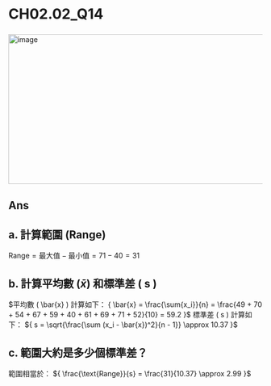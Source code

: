 # CH02.02_Q14
###
<img width="672" height="297" alt="image" src="https://github.com/user-attachments/assets/e91ff72e-093d-4807-b37d-c6fcb252b8bb" />

## Ans
## a. 計算範圍 (Range)
${
\text{Range} = \text{最大值} - \text{最小值} = 71 - 40 = 31
}$
## b. 計算平均數 $( \bar{x} )$ 和標準差 ( s )
$平均數 ( \bar{x} ) 計算如下：
{
\bar{x} = \frac{\sum{x_i}}{n} = \frac{49 + 70 + 54 + 67 + 59 + 40 + 61 + 69 + 71 + 52}{10} = 59.2
}$
標準差 ( s ) 計算如下：
${
s = \sqrt{\frac{\sum (x_i - \bar{x})^2}{n - 1}} \approx 10.37
}$
## c. 範圍大約是多少個標準差？
範圍相當於：
${
\frac{\text{Range}}{s} = \frac{31}{10.37} \approx 2.99
}$
